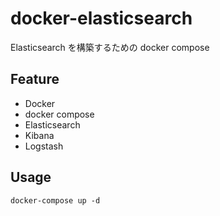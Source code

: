 # docker-elasticsearch
Elasticsearch を構築するための docker compose

## Feature
- Docker
- docker compose
- Elasticsearch
- Kibana
- Logstash

## Usage
```
docker-compose up -d
```
